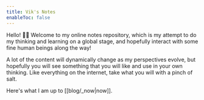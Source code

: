 ```yaml
---
title: Vik's Notes
enableToc: false
---
```


Hello! 👋🏽 Welcome to my online notes repository, which is my attempt to do my thinking and learning on a global stage, and hopefully interact with some fine human beings along the way!

A lot of the content will dynamically change as my perspectives evolve, but hopefully you will see something that you will like and use in your own thinking. Like everything on the internet, take what you will with a pinch of salt.

Here's what I am up to [[blog/_now|now]].

